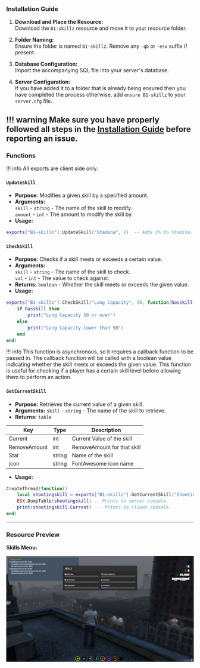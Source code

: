 ### Installation Guide

1. **Download and Place the Resource:**  
   Download the `B1-skillz` resource and move it to your resource folder.

2. **Folder Naming:**  
   Ensure the folder is named `B1-skillz`. Remove any `-qb` or `-esx` suffix if present.

3. **Database Configuration:**  
   Import the accompanying SQL file into your server's database.

4. **Server Configuration:**  
   If you have added it to a folder that is already being ensured then you have completed the process otherwise, add `ensure B1-skillz` to your `server.cfg` file.

!!! warning
    Make sure you have properly followed all steps in the [Installation Guide](#installation-guide) before reporting an issue.
---

### Functions
!!! info
    All exports are client side only.

#### `UpdateSkill`

- **Purpose:** Modifies a given skill by a specified amount.
- **Arguments:**  
   `skill` - `string` - The name of the skill to modify.  
   `amount` - `int` - The amount to modify the skill by.
- **Usage:**
```lua
exports["B1-skillz"]:UpdateSkill("Stamina", 2)  -- Adds 2% to Stamina.
```
#### `CheckSkill`

- **Purpose:** Checks if a skill meets or exceeds a certain value.
- **Arguments:**  
   `skill` - `string` - The name of the skill to check.  
   `val` - `int` - The value to check against.  
- **Returns:** `boolean` - Whether the skill meets or exceeds the given value.
- **Usage:**
```lua
exports["B1-skillz"]:CheckSkill("Lung Capacity", 50, function(hasskill)
    if hasskill then
        print("Lung Capacity 50 or over")
    else
        print("Lung Capacity lower than 50")
    end
end)
```

!!! info
    This function is asynchronous, so it requires a callback function to be passed in. The callback function will be called with a boolean value indicating whether the skill meets or exceeds the given value. This function is useful for checking if a player has a certain skill level before allowing them to perform an action.

#### `GetCurrentSkill`

- **Purpose:** Retrieves the current value of a given skill.
- **Arguments:**
   `skill` - `string` - The name of the skill to retrieve.
- **Returns:** `table`

| Key          | Type    | Description                   |
| ------------ | ------- | ----------------------------- |
| Current      | int     | Current Value of the skill    |
| RemoveAmount | int     | RemoveAmount for that skill   |
| Stat         | string  | Name of the skill             |
| icon         | string  | FontAwesome icon name         |

- **Usage:**
```lua
CreateThread(function()
    local shootingskill = exports["B1-skillz"]:GetCurrentSkill("Shooting")
    ESX.DumpTable(shootingskill) -- Prints to server console.
    print(shootingskill.Current)  -- Prints to client console.
end)
```


---

### Resource Preview
**Skills Menu:**

![Preview of skills menu](https://raw.githubusercontent.com/Kingsage311/Kingsage311/main/assets/skillmenuprev.png)
